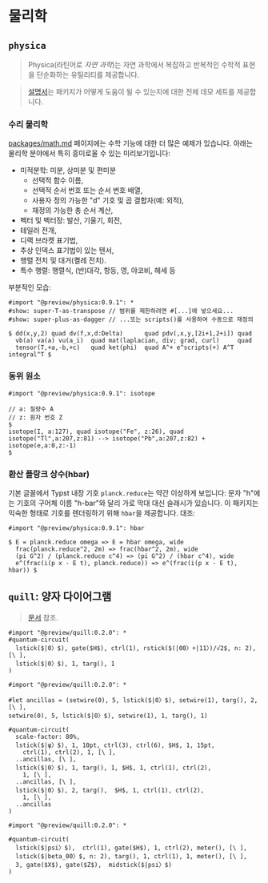 # 물리학

## `physica`

> Physica(라틴어로 _자연 과학_)는 자연 과학에서 복잡하고 반복적인 수학적 표현을 단순화하는 유틸리티를 제공합니다.

> [설명서](https://github.com/Leedehai/typst-physics/blob/master/physica-manual.pdf)는 패키지가 어떻게 도움이 될 수 있는지에 대한 전체 데모 세트를 제공합니다.

### 수리 물리학

[packages/math.md](./math.md#common-notations) 페이지에는 수학 기능에 대한 더 많은 예제가 있습니다. 아래는 물리학 분야에서 특히 흥미로울 수 있는 미리보기입니다:
* 미적분학: 미분, 상미분 및 편미분
  * 선택적 함수 이름,
  * 선택적 순서 번호 또는 순서 번호 배열,
  * 사용자 정의 가능한 "d" 기호 및 곱 결합자(예: 외적),
  * 재정의 가능한 총 순서 계산,
* 벡터 및 벡터장: 발산, 기울기, 회전,
* 테일러 전개,
* 디랙 브라켓 표기법,
* 추상 인덱스 표기법이 있는 텐서,
* 행렬 전치 및 대거(켤레 전치).
* 특수 행렬: 행렬식, (반)대각, 항등, 영, 야코비,
헤세 등 <!-- TODO physica:0.9.2에 회전 및 그램 행렬 추가 -->

부분적인 모습:

```typ
#import "@preview/physica:0.9.1": *
#show: super-T-as-transpose // 범위를 제한하려면 #[...]에 넣으세요...
#show: super-plus-as-dagger // ...또는 scripts()를 사용하여 수동으로 재정의

$ dd(x,y,2) quad dv(f,x,d:Delta)      quad pdv(,x,y,[2i+1,2+i]) quad
  vb(a) va(a) vu(a_i)  quad mat(laplacian, div; grad, curl)     quad
  tensor(T,+a,-b,+c)   quad ket(phi)  quad A^+ e^scripts(+) A^T integral^T $
```

### 동위 원소

```typ
#import "@preview/physica:0.9.1": isotope

// a: 질량수 A
// z: 원자 번호 Z
$
isotope(I, a:127), quad isotope("Fe", z:26), quad
isotope("Tl",a:207,z:81) --> isotope("Pb",a:207,z:82) + isotope(e,a:0,z:-1)
$
```

### 환산 플랑크 상수(hbar)

기본 글꼴에서 Typst 내장 기호 `planck.reduce`는 약간 이상하게 보입니다:
문자 "h"에는 기호의 구어체 이름 "h-bar"와 달리 가로 막대 대신 슬래시가 있습니다. 이 패키지는 익숙한 형태로 기호를 렌더링하기 위해 `hbar`을 제공합니다. 대조:

```typ
#import "@preview/physica:0.9.1": hbar

$ E = planck.reduce omega => E = hbar omega, wide
  frac(planck.reduce^2, 2m) => frac(hbar^2, 2m), wide
  (pi G^2) / (planck.reduce c^4) => (pi G^2) / (hbar c^4), wide
  e^(frac(i(p x - E t), planck.reduce)) => e^(frac(i(p x - E t), hbar)) $
```

## `quill`: 양자 다이어그램

> [문서](https://github.com/Mc-Zen/quill/tree/main) 참조.

```typ
#import "@preview/quill:0.2.0": *
#quantum-circuit(
  lstick($|0〉$), gate($H$), ctrl(1), rstick($(|00〉+|11〉)/√2$, n: 2), [\ ],
  lstick($|0〉$), 1, targ(), 1
)
```

```typ
#import "@preview/quill:0.2.0": *

#let ancillas = (setwire(0), 5, lstick($|0〉$), setwire(1), targ(), 2, [\ ],
setwire(0), 5, lstick($|0〉$), setwire(1), 1, targ(), 1)

#quantum-circuit(
  scale-factor: 80%,
  lstick($|ψ〉$), 1, 10pt, ctrl(3), ctrl(6), $H$, 1, 15pt, 
    ctrl(1), ctrl(2), 1, [\ ],
  ..ancillas, [\ ],
  lstick($|0〉$), 1, targ(), 1, $H$, 1, ctrl(1), ctrl(2), 
    1, [\ ],
  ..ancillas, [\ ],
  lstick($|0〉$), 2, targ(),  $H$, 1, ctrl(1), ctrl(2), 
    1, [\ ],
  ..ancillas
)
```

```typ
#import "@preview/quill:0.2.0": *

#quantum-circuit(
  lstick($|psi〉$),  ctrl(1), gate($H$), 1, ctrl(2), meter(), [\ ],
  lstick($|beta_00〉$, n: 2), targ(), 1, ctrl(1), 1, meter(), [\ ],
  3, gate($X$), gate($Z$),  midstick($|psi〉$)
)
```